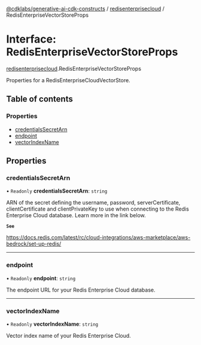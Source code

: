 [@cdklabs/generative-ai-cdk-constructs](../README.md) / [redisenterprisecloud](../modules/redisenterprisecloud.md) / RedisEnterpriseVectorStoreProps

# Interface: RedisEnterpriseVectorStoreProps

[redisenterprisecloud](../modules/redisenterprisecloud.md).RedisEnterpriseVectorStoreProps

Properties for a RedisEnterpriseCloudVectorStore.

## Table of contents

### Properties

- [credentialsSecretArn](redisenterprisecloud.RedisEnterpriseVectorStoreProps.md#credentialssecretarn)
- [endpoint](redisenterprisecloud.RedisEnterpriseVectorStoreProps.md#endpoint)
- [vectorIndexName](redisenterprisecloud.RedisEnterpriseVectorStoreProps.md#vectorindexname)

## Properties

### credentialsSecretArn

• `Readonly` **credentialsSecretArn**: `string`

ARN of the secret defining the username, password, serverCertificate,
clientCertificate and clientPrivateKey to use when connecting to the Redis Enterprise Cloud database.
Learn more in the link below.

**`See`**

https://docs.redis.com/latest/rc/cloud-integrations/aws-marketplace/aws-bedrock/set-up-redis/

___

### endpoint

• `Readonly` **endpoint**: `string`

The endpoint URL for your Redis Enterprise Cloud database.

___

### vectorIndexName

• `Readonly` **vectorIndexName**: `string`

Vector index name of your Redis Enterprise Cloud.
